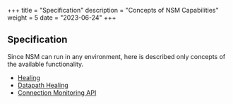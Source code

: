 +++
title = "Specification"
description = "Concepts of NSM Capabilities"
weight = 5
date = "2023-06-24"
+++

## Specification

Since NSM can run in any environment, here is described only concepts of the available functionality.

- [Healing](../specification/healing)
- [Datapath Healing](../specification/datapath_healing)
- [Connection Monitoring API](../specification/monitoring)